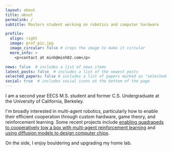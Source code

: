 ```yaml
---
layout: about
title: about
permalink: /
subtitle: Masters student working on robotics and computer hardware

profile:
  align: right
  image: prof_pic.jpg
  image_circular: false # crops the image to make it circular
  more_info: >
    <p>contact at minh@minh02.com</p>

news: false  # includes a list of news items
latest_posts: false  # includes a list of the newest posts
selected_papers: false # includes a list of papers marked as "selected={true}"
social: true  # includes social icons at the bottom of the page
---
```



I am a second year EECS M.S. student and former C.S. Undergraduate at the University of California, Berkeley. 

I'm broadly interested in multi-agent robotics, particularly how to enable their efficient cooperation through custom hardware, game theory, and reinforcement learning. Some recent projects include [enabling quadrapeds to cooperatively tow a box with multi-agent reinforcement learning](https://arxiv.org/abs/2503.18221) and [using diffusion models to design computer chips](https://arxiv.org/abs/2407.12282).

On the side, I enjoy bouldering and upgrading my home lab.